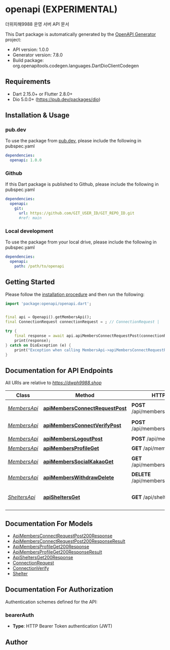 # openapi (EXPERIMENTAL)
더위피해9988 운영 서버 API 문서

This Dart package is automatically generated by the [OpenAPI Generator](https://openapi-generator.tech) project:

- API version: 1.0.0
- Generator version: 7.8.0
- Build package: org.openapitools.codegen.languages.DartDioClientCodegen

## Requirements

* Dart 2.15.0+ or Flutter 2.8.0+
* Dio 5.0.0+ (https://pub.dev/packages/dio)

## Installation & Usage

### pub.dev
To use the package from [pub.dev](https://pub.dev), please include the following in pubspec.yaml
```yaml
dependencies:
  openapi: 1.0.0
```

### Github
If this Dart package is published to Github, please include the following in pubspec.yaml
```yaml
dependencies:
  openapi:
    git:
      url: https://github.com/GIT_USER_ID/GIT_REPO_ID.git
      #ref: main
```

### Local development
To use the package from your local drive, please include the following in pubspec.yaml
```yaml
dependencies:
  openapi:
    path: /path/to/openapi
```

## Getting Started

Please follow the [installation procedure](#installation--usage) and then run the following:

```dart
import 'package:openapi/openapi.dart';


final api = Openapi().getMembersApi();
final ConnectionRequest connectionRequest = ; // ConnectionRequest | 

try {
    final response = await api.apiMembersConnectRequestPost(connectionRequest);
    print(response);
} catch on DioException (e) {
    print("Exception when calling MembersApi->apiMembersConnectRequestPost: $e\n");
}

```

## Documentation for API Endpoints

All URIs are relative to *https://dwph9988.shop*

Class | Method | HTTP request | Description
------------ | ------------- | ------------- | -------------
[*MembersApi*](doc/MembersApi.md) | [**apiMembersConnectRequestPost**](doc/MembersApi.md#apimembersconnectrequestpost) | **POST** /api/members/connect/request | 어르신 연동 요청
[*MembersApi*](doc/MembersApi.md) | [**apiMembersConnectVerifyPost**](doc/MembersApi.md#apimembersconnectverifypost) | **POST** /api/members/connect/verify | 어르신 연동 인증
[*MembersApi*](doc/MembersApi.md) | [**apiMembersLogoutPost**](doc/MembersApi.md#apimemberslogoutpost) | **POST** /api/members/logout | 로그아웃
[*MembersApi*](doc/MembersApi.md) | [**apiMembersProfileGet**](doc/MembersApi.md#apimembersprofileget) | **GET** /api/members/profile | 프로필 조회
[*MembersApi*](doc/MembersApi.md) | [**apiMembersSocialKakaoGet**](doc/MembersApi.md#apimemberssocialkakaoget) | **GET** /api/members/social/kakao | 카카오 로그인/회원가입
[*MembersApi*](doc/MembersApi.md) | [**apiMembersWithdrawDelete**](doc/MembersApi.md#apimemberswithdrawdelete) | **DELETE** /api/members/withdraw | 회원 탈퇴
[*SheltersApi*](doc/SheltersApi.md) | [**apiSheltersGet**](doc/SheltersApi.md#apisheltersget) | **GET** /api/shelters | GPS 위치 기준으로 무더위쉼터 조회


## Documentation For Models

 - [ApiMembersConnectRequestPost200Response](doc/ApiMembersConnectRequestPost200Response.md)
 - [ApiMembersConnectRequestPost200ResponseResult](doc/ApiMembersConnectRequestPost200ResponseResult.md)
 - [ApiMembersProfileGet200Response](doc/ApiMembersProfileGet200Response.md)
 - [ApiMembersProfileGet200ResponseResult](doc/ApiMembersProfileGet200ResponseResult.md)
 - [ApiSheltersGet200Response](doc/ApiSheltersGet200Response.md)
 - [ConnectionRequest](doc/ConnectionRequest.md)
 - [ConnectionVerify](doc/ConnectionVerify.md)
 - [Shelter](doc/Shelter.md)


## Documentation For Authorization


Authentication schemes defined for the API:
### bearerAuth

- **Type**: HTTP Bearer Token authentication (JWT)


## Author



